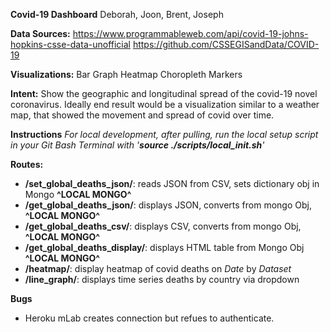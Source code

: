 **Covid-19 Dashboard**
Deborah, Joon, Brent, Joseph

**Data Sources:** 
https://www.programmableweb.com/api/covid-19-johns-hopkins-csse-data-unofficial
https://github.com/CSSEGISandData/COVID-19

**Visualizations:** 
Bar Graph
Heatmap
Choropleth
Markers 

**Intent:**
Show the geographic and longitudinal spread of the covid-19 novel coronavirus. Ideally end result would be a visualization similar to a weather map, that showed the movement and spread of covid over time. 

**Instructions**
*For local development, after pulling, run the local setup script in your Git Bash Terminal with '**source ./scripts/local_init.sh**'*


**Routes:**  
- **/set_global_deaths_json/**:
    reads JSON from CSV, sets dictionary obj in Mongo **^LOCAL MONGO^**
- **/get_global_deaths_json/**:
    displays JSON, converts from mongo Obj, **^LOCAL MONGO^**
- **/get_global_deaths_csv/**:
    displays CSV, converts from mongo Obj, **^LOCAL MONGO^**
- **/get_global_deaths_display/**:
    displays HTML table from Mongo Obj **^LOCAL MONGO^**
- **/heatmap/**:
    display heatmap of covid deaths on *Date* by *Dataset*
- **/line_graph/**:
    displays time series deaths by country via dropdown


**Bugs**
- Heroku mLab creates connection but refues to authenticate.